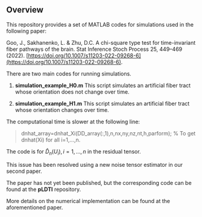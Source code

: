 ## Overview

This repository provides a set of MATLAB codes for simulations used in the following paper:

Goo, J., Sakhanenko, L. & Zhu, D.C. A chi-square type test for time-invariant fiber pathways of the brain. Stat Inference Stoch Process 25, 449–469 (2022). [https://doi.org/10.1007/s11203-022-09268-6](https://doi.org/10.1007/s11203-022-09268-6).

There are two main codes for running simulations.

1. **simulation_example_H0.m** This script simulates an artificial fiber tract whose orientation does not change over time.

2. **simulation_example_H1.m** This script simulates an artificial fiber tract whose orientation changes over time.

The computational time is slower at the following line:

> dnhat_array=dnhat_Xi(DD_array(:,1),n,nx,ny,nz,nt,h,parform); % To get dnhat(Xi) for all i=1,...,n. 

The code is for $\hat{D}_n(U_i),i=1,\dots,n$ in the residual tensor.

This issue has been resolved using a new noise tensor estimator in our second paper. 

The paper has not yet been published, but the corresponding code can be found at the **pLDTI** repository.

More details on the numerical implementation can be found at the aforementioned paper.
 
